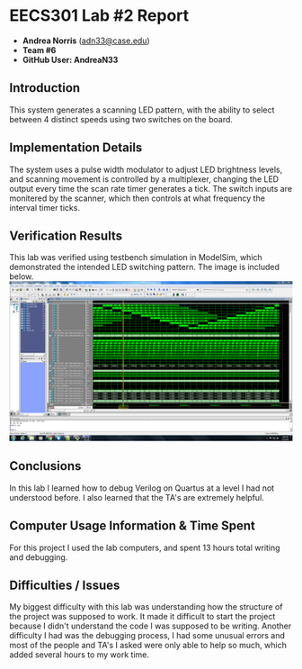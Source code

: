 # EECS301 Lab #2 Report

* **Andrea Norris** (adn33@case.edu)
* **Team #6**
* **GitHub User: AndreaN33**


## Introduction
This system generates a scanning LED pattern, with the ability to select between 4 distinct speeds using
two switches on the board. 


## Implementation Details
The system uses a pulse width modulator to adjust LED brightness levels, and scanning movement is controlled
by a multiplexer, changing the LED output every time the scan rate timer generates a tick. The switch inputs
are monitered by the scanner, which then controls at what frequency the interval timer ticks.


## Verification Results
This lab was verified using testbench simulation in ModelSim, which demonstrated the intended LED switching 
pattern. The image is included below.
![Image Tag](EECS301_Lab2_Modelsim.PNG)


## Conclusions
In this lab I learned how to debug Verilog on Quartus at a level I had not understood before. I also learned 
that the TA's are extremely helpful.


## Computer Usage Information & Time Spent
For this project I used the lab computers, and spent 13 hours total writing and debugging.


## Difficulties / Issues
My biggest difficulty with this lab was understanding how the structure of the project was supposed to work. 
It made it difficult to start the project because I didn't understand the code I was supposed to be writing.
Another difficulty I had was the debugging process, I had some unusual errors and most of the people and TA's
I asked were only able to help so much, which added several hours to my work time. 
